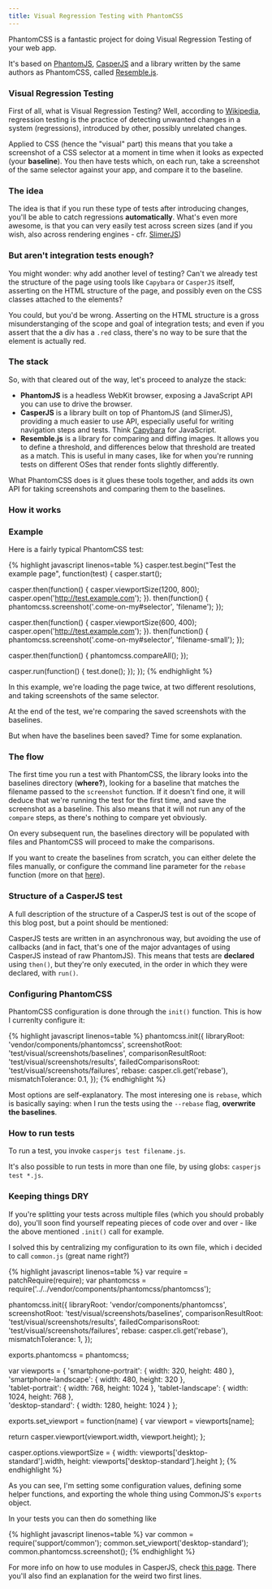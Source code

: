 ```yaml
---
title: Visual Regression Testing with PhantomCSS
---
```


PhantomCSS is a fantastic project for doing Visual Regression Testing of your
web app.

It's based on [PhantomJS][], [CasperJS][] and a library written by the same
authors as PhantomCSS, called [Resemble.js][].

### Visual Regression Testing

First of all, what is Visual Regression Testing? Well, according to
[Wikipedia][regression-testing], regression testing is the practice of
detecting unwanted changes in a system (regressions), introduced by other,
possibly unrelated changes.

Applied to CSS (hence the "visual" part) this means that you take a screenshot
of a CSS selector at a moment in time when it looks as expected (your
**baseline**). You then have tests which, on each run, take a screenshot of the
same selector against your app, and compare it to the baseline.

### The idea

The idea is that if you run these type of tests after introducing changes,
you'll be able to catch regressions **automatically**. What's even more
awesome, is that you can very easily test across screen sizes (and if you wish,
also across rendering engines - cfr. [SlimerJS][])

### But aren't integration tests enough?

You might wonder: why add another level of testing? Can't we already test the
structure of the page using tools like `Capybara` or `CasperJS` itself,
asserting on the HTML structure of the page, and possibly even on the CSS
classes attached to the elements?

You could, but you'd be wrong. Asserting on the HTML structure is a gross
misunderstanging of the scope and goal of integration tests; and even if you
assert that the a div has a `.red` class, there's no way to be sure that the
element is actually red.

### The stack

So, with that cleared out of the way, let's proceed to analyze the stack:

* **PhantomJS** is a headless WebKit browser, exposing a JavaScript API you can
  use to drive the browser.
* **CasperJS** is a library built on top of PhantomJS (and SlimerJS), providing
  a much easier to use API, especially useful for writing navigation steps and
  tests. Think [Capybara][] for JavaScript.
* **Resemble.js** is a library for comparing and diffing images. It allows you
  to define a threshold, and differences below that threshold are treated as
  a match. This is useful in many cases, like for when you're running tests on
  different OSes that render fonts slightly differently.

What PhantomCSS does is it glues these tools together, and adds its own API for
taking screenshots and comparing them to the baselines.

### How it works

### Example

Here is a fairly typical PhantomCSS test:

{% highlight javascript linenos=table %}
casper.test.begin("Test the example page", function(test) {
  casper.start();

  casper.then(function() {
    casper.viewportSize(1200, 800);
    casper.open('http://test.example.com');
  }).
  then(function() {
    phantomcss.screenshot('.come-on-my#selector', 'filename');
  });

  casper.then(function() {
    casper.viewportSize(600, 400);
    casper.open('http://test.example.com');
  }).
  then(function() {
    phantomcss.screenshot('.come-on-my#selector', 'filename-small');
  });

  casper.then(function() {
    phantomcss.compareAll();
  });

  casper.run(function() {
    test.done();
  });
});
{% endhighlight %}

In this example, we're loading the page twice, at two different resolutions,
and taking screenshots of the same selector.

At the end of the test, we're comparing the saved screenshots with the
baselines.

But when have the baselines been saved? Time for some explanation.


### The flow

The first time you run a test with PhantomCSS, the library looks into the
baselines directory (**where?**), looking for a baseline that matches the
filename passed to the `screenshot` function. If it doesn't find one, it will
deduce that we're running the test for the first time, and save the screenshot
as a baseline. This also means that it will not run any of the `compare` steps,
as there's nothing to compare yet obviously.

On every subsequent run, the baselines directory will be populated with files
and PhantomCSS will proceed to make the comparisons.

If you want to create the baselines from scratch, you can either delete the
files manually, or configure the command line parameter for the `rebase`
function (more on that [here](#configuring-phantomcss)).

### Structure of a CasperJS test

A full description of the structure of a CasperJS test is out of the scope of
this blog post, but a point should be mentioned:

CasperJS tests are written in an asynchronous way, but avoiding the use of
callbacks (and in fact, that's one of the major advantages of using CasperJS
instead of raw PhantomJS). This means that tests are **declared** using `then()`,
but they're only executed, in the order in which they were declared, with
`run()`.

### Configuring PhantomCSS

PhantomCSS configuration is done through the `init()` function. This is how I
currenlty configure it:

{% highlight javascript linenos=table %}
phantomcss.init({
  libraryRoot:            'vendor/components/phantomcss',
  screenshotRoot:         'test/visual/screenshots/baselines',
  comparisonResultRoot:   'test/visual/screenshots/results',
  failedComparisonsRoot:  'test/visual/screenshots/failures',
  rebase:                  casper.cli.get('rebase'),
  mismatchTolerance:       0.1,
});
{% endhighlight %}

Most options are self-explanatory. The most interesing one is `rebase`, which
is basically saying: when I run the tests using the `--rebase` flag,
**overwrite the baselines**.

### How to run tests

To run a test, you invoke `casperjs test filename.js`.

It's also possible to run tests in more than one file, by using globs:
`casperjs test *.js`.

### Keeping things DRY

If you're splitting your tests across multiple files (which you should probably
do), you'll soon find yourself repeating pieces of code over and over - like
the above mentioned `.init()` call for example.

I solved this by centralizing my configuration to its own file, which i decided
to call `common.js` (great name right?)

{% highlight javascript linenos=table %}
var require = patchRequire(require);
var phantomcss = require('../../vendor/components/phantomcss/phantomcss');

phantomcss.init({
  libraryRoot:            'vendor/components/phantomcss',
  screenshotRoot:         'test/visual/screenshots/baselines',
  comparisonResultRoot:   'test/visual/screenshots/results',
  failedComparisonsRoot:  'test/visual/screenshots/failures',
  rebase:                  casper.cli.get('rebase'),
  mismatchTolerance:       1,
});

exports.phantomcss = phantomcss;

var viewports = { 
    'smartphone-portrait':  { width: 320,  height: 480  },  
    'smartphone-landscape': { width: 480,  height: 320  },  
    'tablet-portrait':      { width: 768,  height: 1024 },
    'tablet-landscape':     { width: 1024, height: 768  },  
    'desktop-standard':     { width: 1280, height: 1024 }
};

exports.set_viewport = function(name) {
  var viewport = viewports[name];

  return casper.viewport(viewport.width, viewport.height);
};

casper.options.viewportSize = { 
  width: viewports['desktop-standard'].width,
  height: viewports['desktop-standard'].height
};
{% endhighlight %}

As you can see, I'm setting some configuration values, defining some helper
functions, and exporting the whole thing using CommonJS's `exports` object.

In your tests you can then do something like

{% highlight javascript linenos=table %}
var common = require('support/common');
common.set_viewport('desktop-standard');
common.phantomcss.screenshot();
{% endhighlight %}

For more info on how to use modules in CasperJS, check [this
page](https://casperjs.readthedocs.org/en/latest/writing_modules.html). There
you'll also find an explanation for the weird two first lines.

[CasperJS]: https://github.com/n1k0/casperjs
[PhantomJS]:http://phantomjs.org/
[Resemble.js]: http://huddle.github.com/Resemble.js/
[Capybara]: https://github.com/jnicklas/capybara
[SlimerJS]: http://slimerjs.org/
[regression-testing]: https://en.wikipedia.org/wiki/Regression_testing
